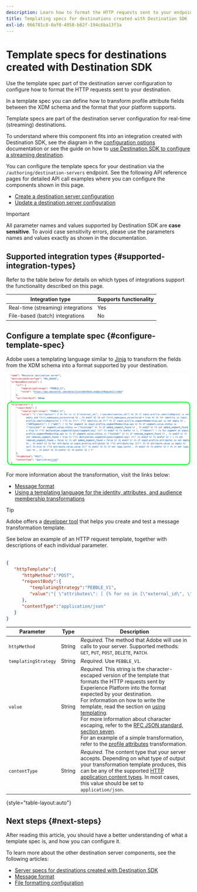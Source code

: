 ```yaml
---
description: Learn how to format the HTTP requests sent to your endpoint. Use the /authoring/destination-servers endpoint to configure destination server templating specs in Adobe Experience Platform Destination SDK.
title: Templating specs for destinations created with Destination SDK
exl-id: 066781c8-0af0-4958-b62f-194c6ba13f3a
---
```

# Template specs for destinations created with Destination SDK

Use the template spec part of the destination server configuration to configure how to format the HTTP requests sent to your destination.

In a template spec you can define how to transform profile attribute fields between the XDM schema and the format that your platform supports.

Template specs are part of the destination server configuration for real-time (streaming) destinations. 

To understand where this component fits into an integration created with Destination SDK, see the diagram in the [configuration options](../configuration-options.md) documentation or see the guide on how to [use Destination SDK to configure a streaming destination](../../guides/configure-destination-instructions.md#create-server-template-configuration).

You can configure the template specs for your destination via the `/authoring/destination-servers` endpoint. See the following API reference pages for detailed API call examples where you can configure the components shown in this page.

* [Create a destination server configuration](../../authoring-api/destination-server/create-destination-server.md)
* [Update a destination server configuration](../../authoring-api/destination-server/update-destination-server.md)

>[!IMPORTANT]
>
>All parameter names and values supported by Destination SDK are **case sensitive**. To avoid case sensitivity errors, please use the parameters names and values exactly as shown in the documentation.

## Supported integration types {#supported-integration-types}

Refer to the table below for details on which types of integrations support the functionality described on this page.

|Integration type| Supports functionality |
|---|---|
| Real-time (streaming) integrations | Yes |
| File-based (batch) integrations | No |

## Configure a template spec {#configure-template-spec}

Adobe uses a templating language similar to [Jinja](https://jinja.palletsprojects.com/en/2.11.x/) to transform the fields from the XDM schema into a format supported by your destination.

![Template configuration highlighted](../../assets/functionality/destination-server/template-configuration.png)

For more information about the transformation, visit the links below:

* [Message format](message-format.md)
* [Using a templating language for the identity, attributes, and audience membership transformations ](message-format.md#using-templating)

>[!TIP]
>
>Adobe offers a [developer tool](../../testing-api/streaming-destinations/create-template.md) that helps you create and test a message transformation template. 

See below an example of an HTTP request template, together with descriptions of each individual parameter.

```json

{
   "httpTemplate":{
      "httpMethod":"POST",
      "requestBody":{
         "templatingStrategy":"PEBBLE_V1",
         "value":"{ \"attributes\": [ {% for ns in [\"external_id\", \"yourdestination_id\"] %} {% if input.profile.identityMap[ns] is not empty and first_namespace_encountered %} , {% endif %} {% set first_namespace_encountered = true %} {% for identity in input.profile.identityMap[ns]%} { \"{{ ns }}\": \"{{ identity.id }}\" {% if input.profile.segmentMembership.ups is not empty %} , \"AEPSegments\": { \"add\": [ {% for segment in input.profile.segmentMembership.ups %} {% if segment.value.status == \"realized\" or segment.value.status == \"existing\" %} {% if added_segment_found %} , {% endif %} {% set added_segment_found = true %} \"{{ destination.segmentAliases[segment.key] }}\" {% endif %} {% endfor %} ], \"remove\": [ {% for segment in input.profile.segmentMembership.ups %} {% if segment.value.status == \"exited\" %} {% if removed_segment_found %} , {% endif %} {% set removed_segment_found = true %} \"{{ destination.segmentAliases[segment.key] }}\" {% endif %} {% endfor %} ] } {% set removed_segment_found = false %} {% set added_segment_found = false %} {% endif %} {% if input.profile.attributes is not empty %} , {% endif %} {% for attribute in input.profile.attributes %} \"{{ attribute.key }}\": {% if attribute.value is empty %} null {% else %} \"{{ attribute.value.value }}\" {% endif %} {% if not loop.last%} , {% endif %} {% endfor %} } {% if not loop.last %} , {% endif %} {% endfor %} {% endfor %} ] }"
      },
      "contentType":"application/json"
   }
}
```

|Parameter | Type | Description|
|---|---|---|
|`httpMethod` | String | *Required.* The method that Adobe will use in calls to your server. Supported methods: `GET`, `PUT`, `POST`, `DELETE`, `PATCH`. |
|`templatingStrategy` | String | *Required.* Use `PEBBLE_V1`. |
|`value` | String | *Required.* This string is the character-escaped version of the template that formats the HTTP requests sent by Experience Platform into the format expected by your destination. <br> For information on how to write the template, read the section on [using templating](message-format.md#using-templating). <br> For more information about character escaping, refer to the [RFC JSON standard, section seven](https://tools.ietf.org/html/rfc8259#section-7). <br> For an example of a simple transformation, refer to the [profile attributes](message-format.md#attributes) transformation. |
|`contentType` | String | *Required.* The content type that your server accepts. Depending on what type of output your transformation template produces, this can be any of the supported [HTTP application content types](https://www.iana.org/assignments/media-types/media-types.xhtml#application). In most cases, this value should be set to `application/json`. |

{style="table-layout:auto"}

## Next steps {#next-steps}

After reading this article, you should have a better understanding of what a template spec is, and how you can configure it.

To learn more about the other destination server components, see the following articles:

* [Server specs for destinations created with Destination SDK](server-specs.md)
* [Message format](message-format.md)
* [File formatting configuration](file-formatting.md)
